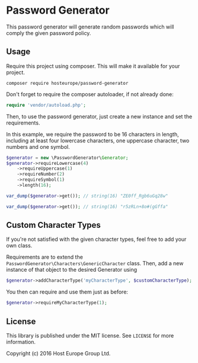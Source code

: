# Password Generator

This password generator will generate random passwords which will comply the given
password policy.

## Usage

Require this project using composer. This will make it available for your project.

```
composer require hosteurope/password-generator
```

Don't forget to require the composer autoloader, if not already done: 

```php
require 'vendor/autoload.php';
```

Then, to use the password generator, just create a new instance and set the requirements.

In this example, we require the password to be 16 characters in length, including
at least four lowercase characters, one uppercase character, two numbers and one symbol.

```php
$generator = new \PasswordGenerator\Generator;
$generator->requireLowercase(4)
    ->requireUppercase(1)
    ->requireNumber(2)
    ->requireSymbol(1)
    ->length(16);

var_dump($generator->get()); // string(16) "ZE0ff_Rgb6uGq28w"

var_dump($generator->get()); // string(16) "r5zRLn+8o#(gGffa"
```

## Custom Character Types

If you're not satisfied with the given character types, feel free to add your own class.

Requirements are to extend the `PasswordGenerator\Characters\GenericCharacter` class. Then,
add a new instance of that object to the desired Generator using

```php
$generator->addCharacterType('myCharacterType', $customCharacterType);
```

You then can require and use them just as before:

```php
$generator->requireMyCharacterType(1);
```

## License

This library is published under the MIT license. See `LICENSE` for more information.

Copyright (c) 2016 Host Europe Group Ltd.
